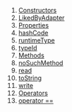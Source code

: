 1.  [Constructors](./LikedByAdapter-class.md)
2.  [LikedByAdapter](./LikedByAdapter/LikedByAdapter.md)
3.  [Properties](./LikedByAdapter-class.md)
4.  [hashCode](./LikedByAdapter/hashCode.md)
5.  [runtimeType](https://api.flutter.dev/flutter/dart-core/Object/runtimeType.html)
6.  [typeId](./LikedByAdapter/typeId.md)
7.  [Methods](./LikedByAdapter-class.md)
8.  [noSuchMethod](https://api.flutter.dev/flutter/dart-core/Object/noSuchMethod.html)
9.  [read](./LikedByAdapter/read.md)
10. [toString](https://api.flutter.dev/flutter/dart-core/Object/toString.html)
11. [write](./LikedByAdapter/write.md)
12. [Operators](./LikedByAdapter-class.md)
13. [operator
    ==](./LikedByAdapter/operator_equals.md)

